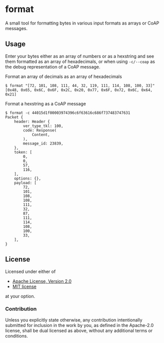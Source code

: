 # format
A small tool for formatting bytes in various input formats as arrays or CoAP
messages.

## Usage
Enter your bytes either as an array of numbers or as a hexstring and see them
formatted as an array of hexadecimals, or when using `-c/--coap` as the debug
representation of a CoAP message.

Format an array of decimals as an array of hexadecimals
```console
$ format "[72, 101, 108, 111, 44, 32, 119, 111, 114, 108, 100, 33]"
[0x48, 0x65, 0x6C, 0x6F, 0x2C, 0x20, 0x77, 0x6F, 0x72, 0x6C, 0x64, 0x21]
```

Format a hexstring as a CoAP message
```console
$ format -c 44015d1f00003974396c6f63616c686f737483747631
Packet {
    header: Header {
        ver_type_tkl: 100,
        code: Response(
            Content,
        ),
        message_id: 23839,
    },
    token: [
        0,
        0,
        57,
        116,
    ],
    options: {},
    payload: [
        72,
        101,
        108,
        108,
        111,
        32,
        87,
        111,
        114,
        108,
        100,
        33,
    ],
}
```

## License
Licensed under either of

 * [Apache License, Version 2.0](LICENSE-APACHE)
 * [MIT license](LICENSE-MIT)

at your option.

### Contribution

Unless you explicitly state otherwise, any contribution intentionally submitted
for inclusion in the work by you, as defined in the Apache-2.0 license, shall
be dual licensed as above, without any additional terms or conditions.
